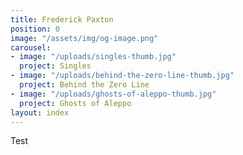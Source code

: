 ```yaml
---
title: Frederick Paxton
position: 0
image: "/assets/img/og-image.png"
carousel:
- image: "/uploads/singles-thumb.jpg"
  project: Singles
- image: "/uploads/behind-the-zero-line-thumb.jpg"
  project: Behind the Zero Line
- image: "/uploads/ghosts-of-aleppo-thumb.jpg"
  project: Ghosts of Aleppo
layout: index
---
```


Test